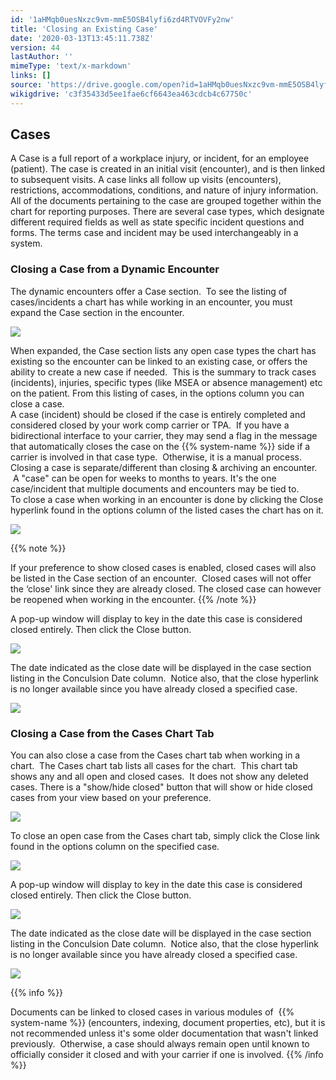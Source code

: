 ```yaml
---
id: '1aHMqb0uesNxzc9vm-mmE5OSB4lyfi6zd4RTVOVFy2nw'
title: 'Closing an Existing Case'
date: '2020-03-13T13:45:11.738Z'
version: 44
lastAuthor: ''
mimeType: 'text/x-markdown'
links: []
source: 'https://drive.google.com/open?id=1aHMqb0uesNxzc9vm-mmE5OSB4lyfi6zd4RTVOVFy2nw'
wikigdrive: 'c3f35433d5ee1fae6cf6643ea463cdcb4c67750c'
---
```

## **Cases**

A Case is a full report of a workplace injury, or incident, for an employee (patient). The case is created in an initial visit (encounter), and is then linked to subsequent visits. A case links all follow up visits (encounters), restrictions, accommodations, conditions, and nature of injury information. All of the documents pertaining to the case are grouped together within the chart for reporting purposes. There are several case types, which designate different required fields as well as state specific incident questions and forms. The terms case and incident may be used interchangeably in a system.

### **Closing a Case from a Dynamic Encounter**

The dynamic encounters offer a Case section.  To see the listing of cases/incidents a chart has while working in an encounter, you must expand the Case section in the encounter.  


![](../closing-an-existing-case.assets/53634e10054f1002bb6009bf2c547b91.png)


When expanded, the Case section lists any open case types the chart has existing so the encounter can be linked to an existing case, or offers the ability to create a new case if needed.  This is the summary to track cases (incidents), injuries, specific types (like MSEA or absence management) etc on the patient. From this listing of cases, in the options column you can close a case.  
A case (incident) should be closed if the case is entirely completed and considered closed by your work comp carrier or TPA.  If you have a bidirectional interface to your carrier, they may send a flag in the message that automatically closes the case on the {{% system-name %}} side if a carrier is involved in that case type.  Otherwise, it is a manual process.  
Closing a case is separate/different than closing & archiving an encounter.  A "case" can be open for weeks to months to years. It's the one case/incident that multiple documents and encounters may be tied to.  
To close a case when working in an encounter is done by clicking the Close hyperlink found in the options column of the listed cases the chart has on it.


![](../closing-an-existing-case.assets/860813d300e806d443b5c4b09e1218ba.png)


{{% note %}}

If your preference to show closed cases is enabled, closed cases will also be listed in the Case section of an encounter.  Closed cases will not offer the ‘close' link since they are already closed. The closed case can however be reopened when working in the encounter.
{{% /note %}}

A pop-up window will display to key in the date this case is considered closed entirely. Then click the Close button.


![](../closing-an-existing-case.assets/320dba5860432224ff0d3311266661de.png)


The date indicated as the close date will be displayed in the case section listing in the Conculsion Date column.  Notice also, that the close hyperlink is no longer available since you have already closed a specified case.


![](../closing-an-existing-case.assets/245c712d3a6b291a124847c942ea7288.png)


### **Closing a Case from the Cases Chart Tab**

You can also close a case from the Cases chart tab when working in a chart.  The Cases chart tab lists all cases for the chart.  This chart tab shows any and all open and closed cases.  It does not show any deleted cases. There is a "show/hide closed" button that will show or hide closed cases from your view based on your preference.


![](../closing-an-existing-case.assets/99ca7c2d5471e766e207d4b30a10f00d.png)


To close an open case from the Cases chart tab, simply click the Close link found in the options column on the specified case.


![](../closing-an-existing-case.assets/01c78062bce038cf6f229046b233c8d4.png)


A pop-up window will display to key in the date this case is considered closed entirely. Then click the Close button.


![](../closing-an-existing-case.assets/320dba5860432224ff0d3311266661de.png)


The date indicated as the close date will be displayed in the case section listing in the Conculsion Date column.  Notice also, that the close hyperlink is no longer available since you have already closed a specified case.


![](../closing-an-existing-case.assets/245c712d3a6b291a124847c942ea7288.png)


{{% info %}}

Documents can be linked to closed cases in various modules of  {{% system-name %}} (encounters, indexing, document properties, etc), but it is not recommended unless it's some older documentation that wasn't linked previously.  Otherwise, a case should always remain open until known to officially consider it closed and with your carrier if one is involved.
{{% /info %}}


